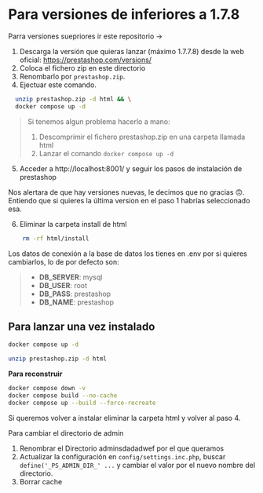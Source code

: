 # Para versiones de  inferiores a 1.7.8
Parra versiones suepriores ir este repositorio ->

1. Descarga la versión que quieras lanzar (máximo 1.7.7.8) desde la web oficial: https://prestashop.com/versions/
2. Coloca el fichero zip en este directorio
3. Renombarlo por `prestashop.zip`.
4. Ejectuar este comando.

```bash
  unzip prestashop.zip -d html && \
  docker compose up -d
```
 >  Si tenemos algun problema hacerlo a mano:
> 1. Descomprimir el fichero prestashop.zip en una carpeta llamada html
  > 2. Lanzar el comando `docker compose up -d`

5. Acceder a http://localhost:8001/ y seguir los pasos de instalación de prestashop

Nos alertara de que hay versiones nuevas, le decimos que no gracias 🙃. 
Entiendo que si quieres la última version en el paso 1 habrías seleccionado esa.

6. Eliminar la carpeta install de html
```bash
    rm -rf html/install
```

Los datos de conexión a la base de datos los tienes en .env por si quieres cambiarlos, lo de por defecto son:
> - **DB_SERVER**: mysql
> - **DB_USER**: root
> - **DB_PASS**: prestashop
> - **DB_NAME**: prestashop

Para lanzar una vez instalado
---
```bash
docker compose up -d
```

```bash
unzip prestashop.zip -d html 
```

**Para reconstruir**
```bash
docker compose down -v
docker compose build --no-cache
docker compose up --build --force-recreate
```

Si queremos volver a instalar eliminar la carpeta html y volver al paso 4.

Para cambiar el directorio de admin
1. Renombrar el Directorio adminsdadadwef por el que queramos
2. Actualizar la configuración en `config/settings.inc.php`, buscar `define('_PS_ADMIN_DIR_' ...` y cambiar el valor por el nuevo nombre del directorio.
3. Borrar cache